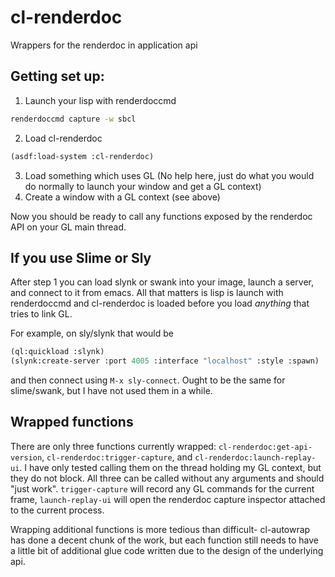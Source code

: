 # cl-renderdoc
Wrappers for the renderdoc in application api

## Getting set up:

1. Launch your lisp with renderdoccmd
```sh
renderdoccmd capture -w sbcl
```
2. Load cl-renderdoc
```lisp
(asdf:load-system :cl-renderdoc)
```

3. Load something which uses GL (No help here, just do what you would do normally to launch your window and get a GL context)
4. Create a window with a GL context (see above)

Now you should be ready to call any functions exposed by the renderdoc API on your GL main thread.

## If you use Slime or Sly

After step 1 you can load slynk or swank into your image, launch a server, and connect to it from emacs.
All that matters is lisp is launch with renderdoccmd and cl-renderdoc is loaded before you load *anything* that tries to link GL.

For example, on sly/slynk that would be

```lisp
(ql:quickload :slynk)
(slynk:create-server :port 4005 :interface "localhost" :style :spawn)
```
and then connect using `M-x sly-connect`. Ought to be the same for slime/swank, but I have not used them in a while.

## Wrapped functions

There are only three functions currently wrapped:
`cl-renderdoc:get-api-version`, `cl-renderdoc:trigger-capture`, and `cl-renderdoc:launch-replay-ui`.
I have only tested calling them on the thread holding my GL context, but they do not block. All three can be called
without any arguments and should "just work". `trigger-capture` will record any GL commands for the current frame,
`launch-replay-ui` will open the renderdoc capture inspector attached to the current process.

Wrapping additional functions is more tedious than difficult- cl-autowrap has done a decent chunk of the work, but each function still needs to have a little bit of additional glue code written due to the design of the underlying api.
